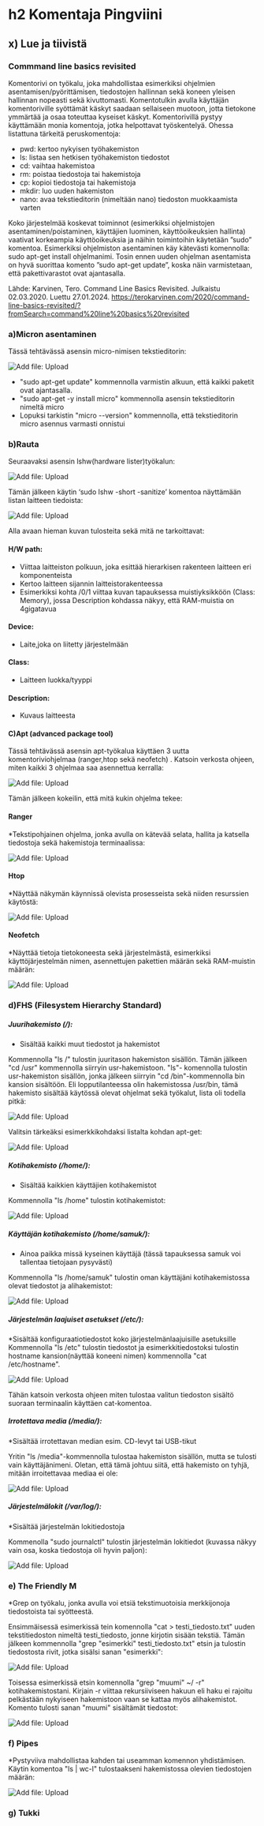 # h2 Komentaja Pingviini

## x) Lue ja tiivistä

### Commmand line basics revisited
Komentorivi on työkalu, joka mahdollistaa esimerkiksi ohjelmien asentamisen/pyörittämisen, tiedostojen hallinnan sekä koneen yleisen hallinnan nopeasti sekä kivuttomasti. Komentotulkin avulla käyttäjän komentoriville syöttämät käskyt saadaan sellaiseen muotoon, jotta tietokone ymmärtää ja osaa toteuttaa kyseiset käskyt. 
Komentorivillä pystyy käyttämään monia komentoja, jotka helpottavat työskentelyä. Ohessa listattuna tärkeitä peruskomentoja:

* pwd: kertoo nykyisen työhakemiston
* ls: listaa sen hetkisen työhakemiston tiedostot
* cd: vaihtaa hakemistoa
* rm: poistaa tiedostoja tai hakemistoja
* cp: kopioi tiedostoja tai hakemistoja
* mkdir: luo uuden hakemiston
* nano: avaa tekstieditorin (nimeltään nano) tiedoston muokkaamista varten

Koko järjestelmää koskevat toiminnot (esimerkiksi ohjelmistojen asentaminen/poistaminen, käyttäjien luominen, käyttöoikeuksien hallinta) vaativat korkeampia käyttöoikeuksia ja näihin toimintoihin käytetään ”sudo” komentoa. Esimerkiksi ohjelmiston asentaminen käy kätevästi komennolla: sudo apt-get install ohjelmanimi. Tosin ennen uuden ohjelman asentamista on hyvä suorittaa komento ”sudo apt-get update”, koska näin varmistetaan, että pakettivarastot ovat ajantasalla.

Lähde:
Karvinen, Tero. Command Line Basics Revisited. Julkaistu 02.03.2020. Luettu 27.01.2024. https://terokarvinen.com/2020/command-line-basics-revisited/?fromSearch=command%20line%20basics%20revisited 

### a)Micron asentaminen

Tässä tehtävässä asensin micro-nimisen tekstieditorin:

![Add file: Upload](Mikro.png)

* "sudo apt-get update" kommennolla varmistin alkuun, että kaikki paketit ovat ajantasalla.
* "sudo apt-get -y install micro" kommennolla asensin tekstieditorin nimeltä micro
* Lopuksi tarkistin "micro --version" kommennolla, että tekstieditorin micro asennus varmasti onnistui

### b)Rauta

Seuraavaksi asensin lshw(hardware lister)työkalun:

![Add file: Upload](lshw.png)

Tämän jälkeen käytin ‘sudo lshw -short -sanitize’ komentoa näyttämään listan laitteen tiedoista:

![Add file: Upload](sanitize.png)

Alla avaan hieman kuvan tulosteita sekä mitä ne tarkoittavat: 

#### H/W path:
* Viittaa laitteiston polkuun, joka esittää hierarkisen rakenteen laitteen eri komponenteista
* Kertoo laitteen sijannin laitteistorakenteessa
* Esimerkiksi kohta /0/1 viittaa kuvan tapauksessa muistiyksikköön (Class: Memory), jossa Description kohdassa näkyy, että RAM-muistia on 4gigatavua

#### Device:
* Laite,joka on liitetty järjestelmään

#### Class:
* Laitteen luokka/tyyppi

#### Description:
* Kuvaus laitteesta

#### C)Apt (advanced package tool)
Tässä tehtävässä asensin apt-työkalua käyttäen 3 uutta komentoriviohjelmaa (ranger,htop sekä neofetch) . Katsoin verkosta ohjeen, miten kaikki 3 ohjelmaa saa asennettua kerralla:

![Add file: Upload](apt-1.png)

Tämän jälkeen kokeilin, että mitä kukin ohjelma tekee:

#### Ranger 
*Tekstipohjainen ohjelma, jonka avulla on kätevää selata, hallita ja katsella tiedostoja sekä hakemistoja terminaalissa:

![Add file: Upload](ranger.png)

#### Htop
*Näyttää näkymän käynnissä olevista prosesseista sekä niiden resurssien käytöstä:

![Add file: Upload](htop.png)

#### Neofetch
*Näyttää tietoja tietokoneesta sekä järjestelmästä, esimerkiksi käyttöjärjestelmän nimen, asennettujen pakettien määrän sekä RAM-muistin määrän:

![Add file: Upload](neofetch.png)

### d)FHS (Filesystem Hierarchy Standard)

##### Juurihakemisto (/):
* Sisältää kaikki muut tiedostot ja hakemistot

Kommennolla "ls /" tulostin juuritason hakemiston sisällön. Tämän jälkeen "cd /usr" kommennolla siirryin usr-hakemistoon. "ls"- komennolla tulostin usr-hakemiston sisällön, jonka jälkeen siirryin "cd /bin"-kommennolla bin kansion sisältöön. Eli lopputilanteessa olin hakemistossa /usr/bin, tämä hakemisto sisältää käytössä olevat ohjelmat sekä työkalut, lista oli todella pitkä: 

![Add file: Upload](bin.png)

Valitsin tärkeäksi esimerkkikohdaksi listalta kohdan apt-get:

![Add file: Upload](apt-get.png)

##### Kotihakemisto (/home/):
* Sisältää kaikkien käyttäjien kotihakemistot

Kommennolla "ls /home" tulostin kotihakemistot: 

![Add file: Upload](kotihakemisto.png)

##### Käyttäjän kotihakemisto (/home/samuk/):
* Ainoa paikka missä kyseinen käyttäjä (tässä tapauksessa samuk voi tallentaa tietojaan pysyvästi)

Kommennolla "ls /home/samuk" tulostin oman käyttäjäni kotihakemistossa olevat tiedostot ja alihakemistot:

![Add file: Upload](kayttajan-kotihakemisto.png)

##### Järjestelmän laajuiset asetukset (/etc/): 
*Sisältää konfiguraatiotiedostot koko järjestelmänlaajuisille asetuksille
Kommennolla "ls /etc" tulostin tiedostot ja esimerkkitiedostoksi tulostin hostname kansion(näyttää koneeni nimen) kommennolla "cat /etc/hostname". 

![Add file: Upload](etc.png)

Tähän katsoin verkosta ohjeen miten tulostaa valitun tiedoston sisältö suoraan terminaalin käyttäen cat-komentoa.

##### Irrotettava media (/media/):
*Sisältää irrotettavan median esim. CD-levyt tai USB-tikut

Yritin "ls /media"-kommennolla tulostaa hakemiston sisällön, mutta se tulosti vain käyttäjänimeni. Oletan, että tämä johtuu siitä, että hakemisto on tyhjä, mitään irroitettavaa mediaa ei ole:

![Add file: Upload](media.png)

##### Järjestelmälokit (/var/log/):
*Sisältää järjestelmän lokitiedostoja

Kommenolla "sudo journalctl" tulostin järjestelmän lokitiedot (kuvassa näkyy vain osa, koska tiedostoja oli hyvin paljon):

![Add file: Upload](loki.png)

### e) The Friendly M

*Grep on työkalu, jonka avulla voi etsiä tekstimuotoisia merkkijonoja tiedostoista tai syötteestä.

Ensimmäisessä esimerkissä tein komennolla "cat > testi_tiedosto.txt" uuden tekstitiedoston nimeltä testi_tiedosto, jonne kirjotin sisään tekstiä. Tämän jälkeen kommennolla "grep "esimerkki" testi_tiedosto.txt" etsin ja tulostin tiedostosta rivit, jotka sisälsi sanan "esimerkki":

![Add file: Upload](grep.png)

Toisessa esimerkissä etsin komennolla "grep "muumi" ~/ -r" kotihakemistostani. Kirjain -r viittaa rekursiiviseen hakuun eli haku ei rajoitu pelkästään nykyiseen hakemistoon vaan se kattaa myös alihakemistot. Komento tulosti sanan "muumi" sisältämät tiedostot: 

![Add file: Upload](grep-1.png)

### f) Pipes
*Pystyviiva mahdollistaa kahden tai useamman komennon yhdistämisen. Käytin komentoa "ls | wc-l" tulostaakseni hakemistossa olevien tiedostojen määrän: 

![Add file: Upload](pipes.png)

### g) Tukki






















